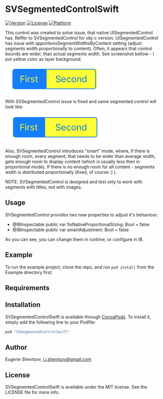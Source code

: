 # SVSegmentedControlSwift

[![Version](https://img.shields.io/cocoapods/v/SVSegmentedControlSwift.svg?style=flat)](http://cocoapods.org/pods/SVSegmentedControlSwift)
[![License](https://img.shields.io/cocoapods/l/SVSegmentedControlSwift.svg?style=flat)](http://cocoapods.org/pods/SVSegmentedControlSwift)
[![Platform](https://img.shields.io/cocoapods/p/SVSegmentedControlSwift.svg?style=flat)](http://cocoapods.org/pods/SVSegmentedControlSwift)

This control was created to solve issue, that native UISegmentedControl has. Reffer to SVSegmentedControl for obj-c version.
UISegmentedControl has issue with apportionsSegmentWidthsByContent setting (adjust segments width proportionally to content). Often, it appears that control bounds are wider, than actual segments width. See screenshot bellow - I put yellow color as layer background.

![UISegmentedControl](https://github.com/svilon/SVSegmentedControlSwift/blob/master/Screens/UISegmentedControl.png)

With SVSegmentedControl issue is fixed and same segmented control will look like:

![SVSegmentedControl](https://github.com/svilon/SVSegmentedControlSwift/blob/master/Screens/SVSegmentedControl.png)

Also, SVSegmentedControl introduces “smart” mode, where, if there is enough room, every segment, that needs to be wider than average width, gets enough room to display content (which is usually less then in proportional mode). If there is no enough room for all content - segments width is distributed proportionally (fixed, of course :) ).

NOTE. SVSegmentedControl is designed and test only to work with segments with titles, not with images.

## Usage
SVSegmentedControl provides two new properties to adjust it's behaviour:
* @IBInspectable public var fixNativeProportionalSizing: Bool = false
* @IBInspectable public var smartAdjustment: Bool = false

As you can see, you can change them in runtime, or configure in IB.

## Example

To run the example project, clone the repo, and run `pod install` from the Example directory first.

## Requirements

## Installation

SVSegmentedControlSwift is available through [CocoaPods](http://cocoapods.org). To install
it, simply add the following line to your Podfile:

```ruby
pod "SVSegmentedControlSwift"
```

## Author

Eugene Shevtsov, i.i.shevtsov@gmail.com

## License

SVSegmentedControlSwift is available under the MIT license. See the LICENSE file for more info.
